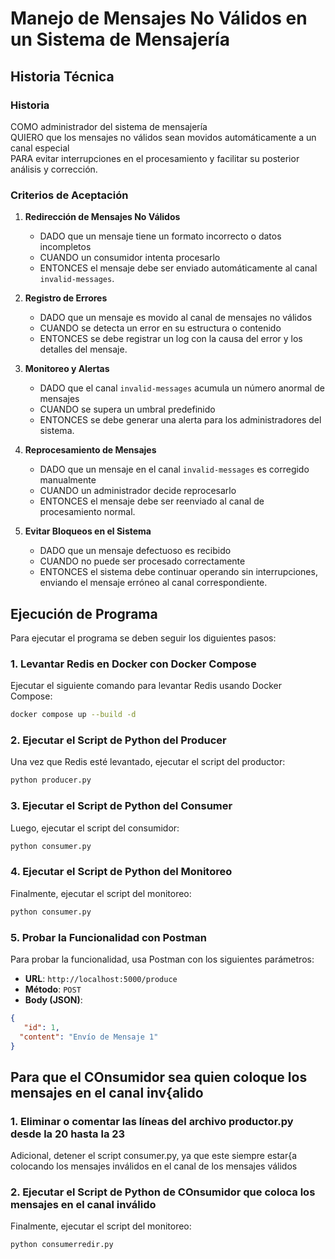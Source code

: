 # Manejo de Mensajes No Válidos en un Sistema de Mensajería

## Historia Técnica

### Historia
COMO administrador del sistema de mensajería  
QUIERO que los mensajes no válidos sean movidos automáticamente a un canal especial  
PARA evitar interrupciones en el procesamiento y facilitar su posterior análisis y corrección.  

### Criterios de Aceptación

1. **Redirección de Mensajes No Válidos**
   - DADO que un mensaje tiene un formato incorrecto o datos incompletos
   - CUANDO un consumidor intenta procesarlo
   - ENTONCES el mensaje debe ser enviado automáticamente al canal `invalid-messages`.

2. **Registro de Errores**
   - DADO que un mensaje es movido al canal de mensajes no válidos
   - CUANDO se detecta un error en su estructura o contenido
   - ENTONCES se debe registrar un log con la causa del error y los detalles del mensaje.

3. **Monitoreo y Alertas**
   - DADO que el canal `invalid-messages` acumula un número anormal de mensajes
   - CUANDO se supera un umbral predefinido
   - ENTONCES se debe generar una alerta para los administradores del sistema.

4. **Reprocesamiento de Mensajes**
   - DADO que un mensaje en el canal `invalid-messages` es corregido manualmente
   - CUANDO un administrador decide reprocesarlo
   - ENTONCES el mensaje debe ser reenviado al canal de procesamiento normal.

5. **Evitar Bloqueos en el Sistema**
   - DADO que un mensaje defectuoso es recibido
   - CUANDO no puede ser procesado correctamente
   - ENTONCES el sistema debe continuar operando sin interrupciones, enviando el mensaje erróneo al canal correspondiente.
  
## Ejecución de Programa
Para ejecutar el programa se deben seguir los diguientes pasos:

### 1. Levantar Redis en Docker con Docker Compose
Ejecutar el siguiente comando para levantar Redis usando Docker Compose:

```bash
docker compose up --build -d
```

### 2. Ejecutar el Script de Python del Producer

Una vez que Redis esté levantado, ejecutar el script del productor:

```bash
python producer.py
```

### 3. Ejecutar el Script de Python del Consumer

Luego, ejecutar el script del consumidor:

```bash
python consumer.py
```

### 4. Ejecutar el Script de Python del Monitoreo

Finalmente, ejecutar el script del monitoreo:

```bash
python consumer.py
```

### 5. Probar la Funcionalidad con Postman

Para probar la funcionalidad, usa Postman con los siguientes parámetros:

- **URL**: `http://localhost:5000/produce`
- **Método**: `POST`
- **Body (JSON)**:

```json
{
   "id": 1,
  "content": "Envío de Mensaje 1"
}
```
## Para que el COnsumidor sea quien coloque los mensajes en el canal inv{alido
### 1. Eliminar o comentar las líneas del archivo productor.py desde la 20 hasta la 23
Adicional, detener el script consumer.py, ya que este siempre estar{a colocando los mensajes inválidos en el canal de los mensajes válidos
### 2. Ejecutar el Script de Python de COnsumidor que coloca los mensajes en el canal inválido

Finalmente, ejecutar el script del monitoreo:

```bash
python consumerredir.py
```


